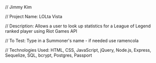// Jimmy Kim

// Project Name: LOLta Vista

// Description: Allows a user to look up statistics for a League of Legend ranked player using Riot Games API

// To Test: Type in a Summoner's name - if needed use ramencola 

// Technologies Used: HTML, CSS, JavaScript, jQuery, Node.js, Express, Sequelize, SQL, bcrypt, Postgres, Passport

